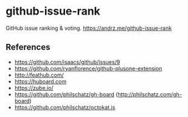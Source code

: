 # github-issue-rank

GitHub issue ranking & voting. https://andrz.me/github-issue-rank

## References

* https://github.com/isaacs/github/issues/9
* https://github.com/ryanflorence/github-plusone-extension
* http://feathub.com/
* https://huboard.com
* https://zube.io/
* https://github.com/philschatz/gh-board (http://philschatz.com/gh-board)
* https://github.com/philschatz/octokat.js
